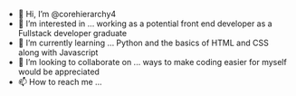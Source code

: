 - 👋 Hi, I’m @corehierarchy4
- 👀 I’m interested in ... working as a potential front end developer as a Fullstack developer graduate
- 🌱 I’m currently learning ... Python and the basics of HTML and CSS along with Javascript
- 💞️ I’m looking to collaborate on ... ways to make coding easier for myself would be appreciated
- 📫 How to reach me ...

<!---
corehierarchy4/corehierarchy4 is a ✨ special ✨ repository because its `README.md` (this file) appears on your GitHub profile.
You can click the Preview link to take a look at your changes.
--->

